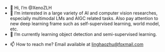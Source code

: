 - 👋 Hi, I’m @XenoZLH
- 👀 I’m interested in a large variety of AI and computer vision researches, especially multimodal LMs and AIGC related tasks.
  Also pay attention to new deep learning frame such as self-supervised learning, world model, etc.
- 🌱 I’m currently learning object detection and semi-supervised learning.
<!--- - 💞️ I’m looking to collaborate on ... --->
- 📫 How to reach me? Email available at linghaozhu@foxmail.com

<!---
XenoZLH/XenoZLH is a ✨ special ✨ repository because its `README.md` (this file) appears on your GitHub profile.
You can click the Preview link to take a look at your changes.
--->
